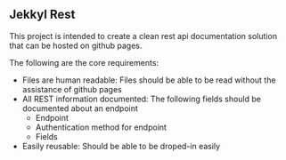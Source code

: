 Jekkyl Rest
-----------

This project is intended to create a clean rest api documentation solution
that can be hosted on github pages.

The following are the core requirements:

- Files are human readable: Files should be able to be read without the 
assistance of github pages
- All REST information documented: The following fields should be documented
about an endpoint
    - Endpoint
    - Authentication method for endpoint
    - Fields
- Easily reusable: Should be able to be droped-in easily
